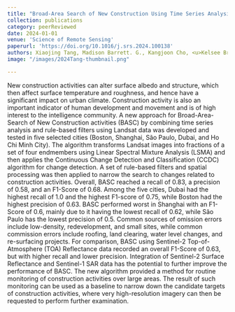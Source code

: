 ```yaml
---
title: "Broad-Area Search of New Construction Using Time Series Analysis"
collection: publications
category: peerReviewed
date: 2024-01-01
venue: 'Science of Remote Sensing'
paperurl: 'https://doi.org/10.1016/j.srs.2024.100138'
authors: Xiaojing Tang, Madison Barrett. G., Kangjoon Cho, <u>Kelsee Bratley</u>, Katelyn Tarrio, Yingtong Zhang, Hangfeng Gu, Peter Rasmussen, Marc Bosch, & Curtis Woodcock
image: "/images/2024Tang-thumbnail.png"

---
```


New construction activities can alter surface albedo and structure, which then affect surface temperature and roughness, and hence have a significant impact on urban climate. Construction activity is also an important indicator of human development and movement and is of high interest to the intelligence community. A new approach for Broad-Area-Search of New Construction activities (BASC) by combining time series analysis and rule-based filters using Landsat data was developed and tested in five selected cities (Boston, Shanghai, São Paulo, Dubai, and Ho Chi Minh City). The algorithm transforms Landsat images into fractions of a set of four endmembers using Linear Spectral Mixture Analysis (LSMA) and then applies the Continuous Change Detection and Classification (CCDC) algorithm for change detection. A set of rule-based filters and spatial processing was then applied to narrow the search to changes related to construction activities. Overall, BASC reached a recall of 0.83, a precision of 0.58, and an F1-Score of 0.68. Among the five cities, Dubai had the highest recall of 1.0 and the highest F1-score of 0.75, while Boston had the highest precision of 0.63. BASC performed worst in Shanghai with an F1-Score of 0.6, mainly due to it having the lowest recall of 0.62, while São Paulo has the lowest precision of 0.5. Common sources of omission errors include low-density, redevelopment, and small sites, while common commission errors include roofing, land clearing, water level changes, and re-surfacing projects. For comparison, BASC using Sentinel-2 Top-of-Atmosphere (TOA) Reflectance data recorded an overall F1-Score of 0.63, but with higher recall and lower precision. Integration of Sentinel-2 Surface Reflectance and Sentinel-1 SAR data has the potential to further improve the performance of BASC. The new algorithm provided a method for routine monitoring of construction activities over large areas. The result of such monitoring can be used as a baseline to narrow down the candidate targets of construction activities, where very high-resolution imagery can then be requested to perform further examination.
